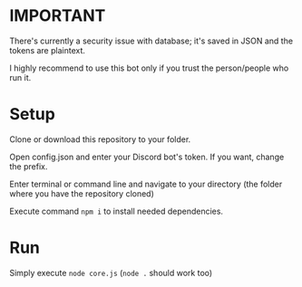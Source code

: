 # IMPORTANT
There's currently a security issue with database; it's saved in JSON and the tokens are plaintext.

I highly recommend to use this bot only if you trust the person/people who run it.

# Setup
Clone or download this repository to your folder.

Open config.json and enter your Discord bot's token. If you want, change the prefix.

Enter terminal or command line and navigate to your directory (the folder where you have the repository cloned)

Execute command `npm i` to install needed dependencies.

# Run
Simply execute `node core.js` (`node .` should work too)
